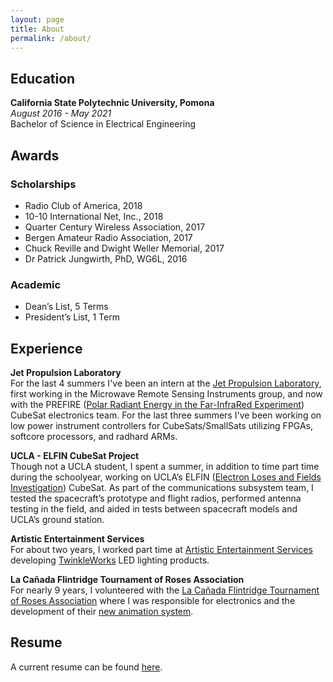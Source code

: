 ```yaml
---
layout: page
title: About
permalink: /about/
---
```


## Education
**California State Polytechnic University, Pomona** <br>
*August 2016 - May 2021* <br>
Bachelor of Science in Electrical Engineering

## Awards
### Scholarships
* Radio Club of America, 2018
* 10-10 International Net, Inc., 2018
* Quarter Century Wireless Association, 2017
* Bergen Amateur Radio Association, 2017
* Chuck Reville and Dwight Weller Memorial, 2017
* Dr Patrick Jungwirth, PhD, WG6L, 2016

### Academic
* Dean’s List, 5 Terms
* President’s List, 1 Term

## Experience
**Jet Propulsion Laboratory** <br>
For the last 4 summers I've been an intern at the <a href="https://www.jpl.nasa.gov/" target="_blank">Jet Propulsion Laboratory</a>, first working in the Microwave Remote Sensing Instruments group, and now with the PREFIRE (<a href="https://science.jpl.nasa.gov/projects/PREFIRE/" target="_blank">Polar Radiant Energy in the Far-InfraRed Experiment</a>) CubeSat electronics team. For the last three summers I've been working on low power instrument controllers for CubeSats/SmallSats utilizing FPGAs, softcore processors, and radhard ARMs. 

**UCLA - ELFIN CubeSat Project** <br>
Though not a UCLA student, I spent a summer, in addition to time part time during the schoolyear, working on UCLA’s ELFIN (<a href="https://elfin.igpp.ucla.edu/" target="_blank">Electron Loses and Fields Investigation</a>) CubeSat. As part of the communications subsystem team, I tested the spacecraft’s prototype and flight radios, performed antenna testing in the field, and aided in tests between spacecraft models and UCLA’s ground station.

**Artistic Entertainment Services** <br>
For about two years, I worked part time at <a href="http://www.aescreative.com/" target="_blank">Artistic Entertainment Services</a> developing <a href="http://aramd.net/TwinkleWorks/">TwinkleWorks</a> LED lighting products.

**La Cañada Flintridge Tournament of Roses Association** <br>
For nearly 9 years, I volunteered with the <a href="https://lcftra.org/home.php" target="_blank">La Cañada Flintridge Tournament of Roses Association</a> where I was responsible for electronics and the development of their <a href="https://aramder.github.io/animation-2019">new animation system</a>.

## Resume
A current resume can be found <a href="https://aramd.net/documents/Aram Dergevorkian Resume Sep 2019.pdf" target="_blank">here</a>.
